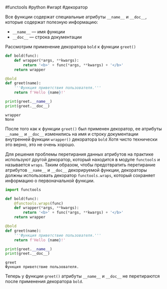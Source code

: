 #functools #python #wrapt #декоратор


Все функции содержат специальные атрибуты `__name__` и `__doc__`, которые содержат полезную информацию:
- `__name__` — имя функции
- `__doc__` — строка документации

Рассмотрим применение декоратора `bold` к функции `greet()`
```python
def bold(func):
    def wrapper(*args, **kwargs):
        return '<b>' + func(*args, **kwargs) + '</b>'
    return wrapper

@bold
def greet(name):
    '''Функция приветствия пользователя.'''
    return f'Hello {name}!'

print(greet.__name__)
print(greet.__doc__)
```
```
wrapper
None
```
После того как к функции `greet()` был применен декоратор, ее атрибуты `__name__` и `__doc__` изменились на имя и строку документации внутренней функции `wrapper()` декоратора `bold` Хотя чисто технически это верно, это не очень хорошо.

Для решения проблемы перетирания данных атрибутов на практике используют другой декоратор, который находится в модуле `functools` и называется `wraps`. Таким образом, чтобы предотвратить перетирание атрибутов `__name__` и `__doc__` декорируемой функции, декораторы должны использовать декоратор `functools.wraps`, который сохраняет информацию о первоначальной функции.

```python
import functools

def bold(func):
    @functools.wraps(func)
    def wrapper(*args, **kwargs):
        return '<b>' + func(*args, **kwargs) + '</b>'
    return wrapper

@bold
def greet(name):
    '''Функция приветствие пользователя.'''
    return f'Hello {name}!'

print(greet.__name__)
print(greet.__doc__)
```
```no-highlight
greet
Функция приветствие пользователя.
```
Теперь у функции `greet()` атрибуты `__name__` и `__doc__` не перетираются после применения декоратора `bold`.